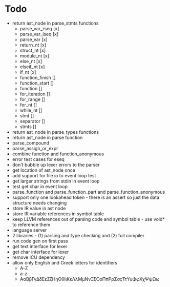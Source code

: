 # Todo
* return ast_node in parse_stmts functions
  * parse_var_rseq [x]
  * parse_var_lseq [x]
  * parse_var [x]
  * return_nt [x]
  * struct_nt [x]
  * module_nt [x]
  * else_nt [x]
  * elseif_nt [x]
  * if_nt [x]
  * function_finish []
  * function_start []
  * function []
  * for_iteration []
  * for_range []
  * for_nt []
  * while_nt []
  * stmt []
  * separator []
  * stmts []
* return ast_node in parse_types functions
* return ast_node in parse function
* parse_compound
* parse_assign_or_expr
* combine function and function_anonymous
* error test cases for eseq
* don't bubble up lexer errors to the parser
* get location of ast_node once
* add support for file io to event loop test
* get larger strings from stdin in event loop
* test get char in event loop
* parse_function and parse_function_part and parse_function_anonymous
* support only one lookahead token - there is an assert so just the data structure needs changing
* store IR value in ast node
* store IR variable references in symbol table
* keep LLVM references out of parsing code and symbol table - use void* to reference them
* language server
* 2 libraries - (1) parsing and type checking and (2) full compiler
* run code gen on first pass
* get text interface for lexer
* get char interface for lexer
* remove ICU dependency
* allow only English and Greek letters for identifiers
  * A-Z
  * a-z
  * ΑαΒβΓγΔδΕεΖζΗηΘθΙιΚκΛλΜμΝνΞξΟοΠπΡρΣσςΤτΥυΦφΧχΨψΩω
